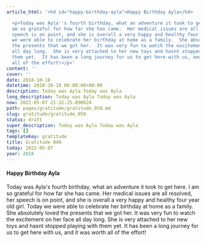 ```yaml
---
article_html: '<h4 id="happy-birthday-ayla">Happy Birthday Ayla</h4>

  <p>Today was Ayla''s fourth birthday, what an adventure it took to get here.  I
  am so grateful for how far she has came.  Her medical issues are all resolved, her
  speech is on point, and she is overall a very happy and healthy four year old girl.  Today
  we were able to celebrate her birthday at home as a family.  She absolutely loved
  the presents that we got her.  It was very fun to watch the excitement on her face
  all day long.  She is very attached to her new toys and hasnt stopped playing with
  them yet.  It has been a long journey for us to get here with us, and it was worth
  all of the effort!</p>'
content: ''
cover: ''
date: 2018-10-18
datetime: 2018-10-18 00:00:00+00:00
description: Today was Ayla Today was Ayla
long_description: Today was Ayla Today was Ayla
now: 2022-05-07 21:32:25.890624
path: pages/gratitude/gratitude_050.md
slug: gratitude/gratitude_050
status: draft
super_description: Today was Ayla Today was Ayla
tags: []
templateKey: gratitude
title: Gratitude 049
today: 2022-05-07
year: 2018
---
```


#### Happy Birthday Ayla

Today was Ayla's fourth birthday, what an adventure it took to get here.  I am so grateful for how far she has came.  Her medical issues are all resolved, her speech is on point, and she is overall a very happy and healthy four year old girl.  Today we were able to celebrate her birthday at home as a family.  She absolutely loved the presents that we got her.  It was very fun to watch the excitement on her face all day long.  She is very attached to her new toys and hasnt stopped playing with them yet.  It has been a long journey for us to get here with us, and it was worth all of the effort!
